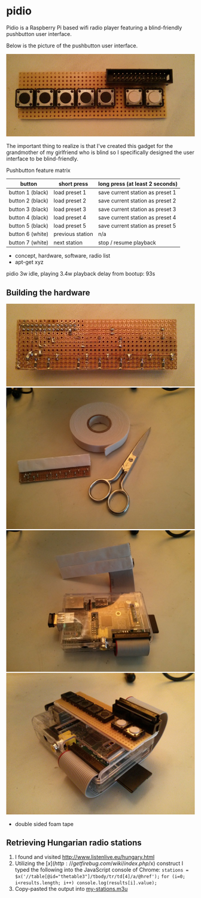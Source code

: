 pidio
=====

Pidio is a Raspberry Pi based wifi radio player featuring a blind-friendly pushbutton user interface.

Below is the picture of the pushbutton user interface.

![front side of the button panel](photos/panel-front.jpg)

The important thing to realize is that I've created this gadget for the grandmother of my girlfriend who is blind so I specifically designed the user interface to be blind-friendly.

Pushbutton feature matrix

| button           | short press      | long press (at least 2 seconds)  |
|------------------|------------------|----------------------------------|
| button 1 (black) | load preset 1    | save current station as preset 1 |
| button 2 (black) | load preset 2    | save current station as preset 2 |
| button 3 (black) | load preset 3    | save current station as preset 3 |
| button 4 (black) | load preset 4    | save current station as preset 4 |
| button 5 (black) | load preset 5    | save current station as preset 5 |
| button 6 (white) | previous station | n/a                              |
| button 7 (white) | next station     | stop / resume playback           |

* concept, hardware, software, radio list
* apt-get xyz

pidio 3w idle, playing 3.4w
playback delay from bootup: 93s

Building the hardware
---------------------

![back side of the button panel](photos/panel-back.jpg)
![panel half-stickified](photos/panel-half-stickified.jpg)
![almost assembled unit](photos/almost-assembled.jpg)
![fully assembled unit](photos/fully-assembled.jpg)

* double sided foam tape

Retrieving Hungarian radio stations
-----------------------------------

1. I found and visited http://www.listenlive.eu/hungary.html
2. Utilizing the [$x](http://getfirebug.com/wiki/index.php/$x) construct I typed the following into the JavaScript console of Chrome:
`stations = $x('//table[@id="thetable3"]/tbody/tr/td[4]/a/@href');`
`for (i=0; i<results.length; i++) console.log(results[i].value);`
3. Copy-pasted the output into [my-stations.m3u](my-stations.m3u)

